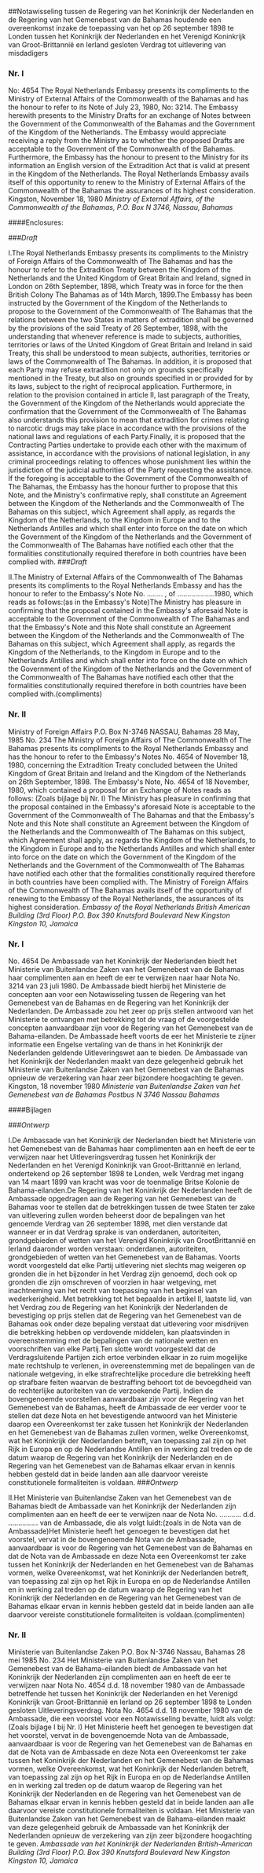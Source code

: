 <meta http-equiv='Content-Type' content='text/html; charset=utf-8' />

##Notawisseling tussen de Regering van het Koninkrijk der Nederlanden en de Regering van het Gemenebest van de Bahamas houdende een overeenkomst inzake de toepassing van het op 26 september 1898 te Londen tussen het Koninkrijk der Nederlanden en het Verenigd Koninkrijk van Groot-Brittannië en Ierland gesloten Verdrag tot uitlevering van misdadigers

### Nr.  I  

No: 4654 The Royal Netherlands Embassy presents its compliments to the Ministry of External Affairs of the Commonwealth of the Bahamas and has the honour to refer to its Note of July 23, 1980, No: 3214. The Embassy herewith presents to the Ministry Drafts for an exchange of Notes between the Government of the Commonwealth of the Bahamas and the Government of the Kingdom of the Netherlands. The Embassy would appreciate receiving a reply from the Ministry as to whether the proposed Drafts are acceptable to the Government of the Commonwealth of the Bahamas. Furthermore, the Embassy has the honour to present to the Ministry for its information an English version of the Extradition Act that is valid at present in the Kingdom of the Netherlands. The Royal Netherlands Embassy avails itself of this opportunity to renew to the Ministry of External Affairs of the Commonwealth of the Bahamas the assurances of its highest consideration. Kingston, November 18, 1980  *Ministry of External Affairs,*   *of the Commonwealth of the Bahamas,*   *P.O. Box N 3746,*   *Nassau,*   *Bahamas*    

####Enclosures:

###*Draft*

I.The Royal Netherlands Embassy presents its compliments to the Ministry of Foreign Affairs of the Commonwealth of The Bahamas and has the honour to refer to the Extradition Treaty between the Kingdom of the Netherlands and the United Kingdom of Great Britain and Ireland, signed in London on 26th September, 1898, which Treaty was in force for the then British Colony The Bahamas as of 14th March, 1899.The Embassy has been instructed by the Government of the Kingdom of the Netherlands to propose to the Government of the Commonwealth of The Bahamas that the relations between the two States in matters of extradition shall be governed by the provisions of the said Treaty of 26 September, 1898, with the understanding that whenever reference is made to subjects, authorities, territories or laws of the United Kingdom of Great Britain and Ireland in said Treaty, this shall be understood to mean subjects, authorities, territories or laws of the Commonwealth of The Bahamas. In addition, it is proposed that each Party may refuse extradition not only on grounds specifically mentioned in the Treaty, but also on grounds specified in or provided for by its laws, subject to the right of reciprocal application. Furthermore, in relation to the provision contained in article II, last paragraph of the Treaty, the Government of the Kingdom of the Netherlands would appreciate the confirmation that the Government of the Commonwealth of The Bahamas also understands this provision to mean that extradition for crimes relating to narcotic drugs may take place in accordance with the provisions of the national laws and regulations of each Party.Finally, it is proposed that the Contracting Parties undertake to provide each other with the maximum of assistance, in accordance with the provisions of national legislation, in any criminal proceedings relating to offences whose punishment lies within the jurisdiction of the judicial authorities of the Party requesting the assistance. If the foregoing is acceptable to the Government of the Commonwealth of The Bahamas, the Embassy has the honour further to propose that this Note, and the Ministry's confirmative reply, shall constitute an Agreement between the Kingdom of the Netherlands and the Commonwealth of The Bahamas on this subject, which Agreement shall apply, as regards the Kingdom of the Netherlands, to the Kingdom in Europe and to the Netherlands Antilles and which shall enter into force on the date on which the Government of the Kingdom of the Netherlands and the Government of the Commonwealth of The Bahamas have notified each other that the formalities constitutionally required therefore in both countries have been complied with.
###*Draft*

II.The Ministry of External Affairs of the Commonwealth of The Bahamas presents its compliments to the Royal Netherlands Embassy and has the honour to refer to the Embassy's Note No. ........ , of ...................1980, which reads as follows:(as in the Embassy's Note)The Ministry has pleasure in confirming that the proposal contained in the Embassy's aforesaid Note is acceptable to the Government of the Commonwealth of The Bahamas and that the Embassy's Note and this Note shall constitute an Agreement between the Kingdom of the Netherlands and the Commonwealth of The Bahamas on this subject, which Agreement shall apply, as regards the Kingdom of the Netherlands, to the Kingdom in Europe and to the Netherlands Antilles and which shall enter into force on the date on which the Government of the Kingdom of the Netherlands and the Government of the Commonwealth of The Bahamas have notified each other that the formalities constitutionally required therefore in both countries have been complied with.(compliments)

### Nr.  II  

Ministry of Foreign Affairs P.O. Box N-3746 NASSAU, Bahamas 28 May, 1985 No. 234 The Ministry of Foreign Affairs of The Commonwealth of The Bahamas presents its compliments to the Royal Netherlands Embassy and has the honour to refer to the Embassy's Notes No. 4654 of November 18, 1980, concerning the Extradition Treaty concluded between the United Kingdom of Great Britain and Ireland and the Kingdom of the Netherlands on 26th September, 1898. The Embassy's Note, No. 4654 of 18 November, 1980, which contained a proposal for an Exchange of Notes reads as follows:  (Zoals bijlage bij Nr. I)  The Ministry has pleasure in confirming that the proposal contained in the Embassy's aforesaid Note is acceptable to the Government of the Commonwealth of The Bahamas and that the Embassy's Note and this Note shall constitute an Agreement between the Kingdom of the Netherlands and the Commonwealth of The Bahamas on this subject, which Agreement shall apply, as regards the Kingdom of the Netherlands, to the Kingdom in Europe and to the Netherlands Antilles and which shall enter into force on the date on which the Government of the Kingdom of the Netherlands and the Government of the Commonwealth of The Bahamas have notified each other that the formalities constitionally required therefore in both countries have been complied with. The Ministry of Foreign Affairs of the Commonwealth of The Bahamas avails itself of the opportunity of renewing to the Embassy of the Royal Netherlands, the assurances of its highest consideration.  *Embassy of the Royal Netherlands*   *British American Building (3rd Floor)*   *P.O. Box 390*   *Knutsford Boulevard*   *New Kingston*   *Kingston 10, Jamaica*    

### Nr.  I  

No. 4654 De Ambassade van het Koninkrijk der Nederlanden biedt het Ministerie van Buitenlandse Zaken van het Gemenebest van de Bahamas haar complimenten aan en heeft de eer te verwijzen naar haar Nota No. 3214 van 23 juli 1980. De Ambassade biedt hierbij het Ministerie de concepten aan voor een Notawisseling tussen de Regering van het Gemenebest van de Bahamas en de Regering van het Koninkrijk der Nederlanden. De Ambassade zou het zeer op prijs stellen antwoord van het Ministerie te ontvangen met betrekking tot de vraag of de voorgestelde concepten aanvaardbaar zijn voor de Regering van het Gemenebest van de Bahama-eilanden. De Ambassade heeft voorts de eer het Ministerie te zijner informatie een Engelse vertaling van de thans in het Koninkrijk der Nederlanden geldende Uitleveringswet aan te bieden. De Ambassade van het Koninkrijk der Nederlanden maakt van deze gelegenheid gebruik het Ministerie van Buitenlandse Zaken van het Gemenebest van de Bahamas opnieuw de verzekering van haar zeer bijzondere hoogachting te geven. Kingston, 18 november 1980  *Ministerie van Buitenlandse Zaken*   *van het Gemenebest van de Bahamas*   *Postbus N 3746*   *Nassau*   *Bahamas*    

####Bijlagen

###*Ontwerp*

I.De Ambassade van het Koninkrijk der Nederlanden biedt het Ministerie van het Gemenebest van de Bahamas haar complimenten aan en heeft de eer te verwijzen naar het Uitleveringsverdrag tussen het Koninkrijk der Nederlanden en het Verenigd Koninkrijk van Groot-Brittannië en Ierland, ondertekend op 26 september 1898 te Londen, welk Verdrag met ingang van 14 maart 1899 van kracht was voor de toenmalige Britse Kolonie de Bahama-eilanden.De Regering van het Koninkrijk der Nederlanden heeft de Ambassade opgedragen aan de Regering van het Gemenebest van de Bahamas voor te stellen dat de betrekkingen tussen de twee Staten ter zake van uitlevering zullen worden beheerst door de bepalingen van het genoemde Verdrag van 26 september 1898, met dien verstande dat wanneer er in dat Verdrag sprake is van onderdanen, autoriteiten, grondgebieden of wetten van het Verenigd Koninkrijk van GrootBrittannië en Ierland daaronder worden verstaan: onderdanen, autoriteiten, grondgebieden of wetten van het Gemenebest van de Bahamas. Voorts wordt voorgesteld dat elke Partij uitlevering niet slechts mag weigeren op gronden die in het bijzonder in het Verdrag zijn genoemd, doch ook op gronden die zijn omschreven of voorzien in haar wetgeving, met inachtneming van het recht van toepassing van het beginsel van wederkerigheid. Met betrekking tot het bepaalde in artikel II, laatste lid, van het Verdrag zou de Regering van het Koninkrijk der Nederlanden de bevestiging op prijs stellen dat de Regering van het Gemenebest van de Bahamas ook onder deze bepaling verstaat dat uitlevering voor misdrijven die betrekking hebben op verdovende middelen, kan plaatsvinden in overeenstemming met de bepalingen van de nationale wetten en voorschriften van elke Partij.Ten slotte wordt voorgesteld dat de Verdragsluitende Partijen zich ertoe verbinden elkaar in zo ruim mogelijke mate rechtshulp te verlenen, in overeenstemming met de bepalingen van de nationale wetgeving, in elke strafrechtelijke procedure die betrekking heeft op strafbare feiten waarvan de bestraffing behoort tot de bevoegdheid van de rechterlijke autoriteiten van de verzoekende Partij. Indien de bovengenoemde voorstellen aanvaardbaar zijn voor de Regering van het Gemenebest van de Bahamas, heeft de Ambassade de eer verder voor te stellen dat deze Nota en het bevestigende antwoord van het Ministerie daarop een Overeenkomst ter zake tussen het Koninkrijk der Nederlanden en het Gemenebest van de Bahamas zullen vormen, welke Overeenkomst, wat het Koninkrijk der Nederlanden betreft, van toepassing zal zijn op het Rijk in Europa en op de Nederlandse Antillen en in werking zal treden op de datum waarop de Regering van het Koninkrijk der Nederlanden en de Regering van het Gemenebest van de Bahamas elkaar ervan in kennis hebben gesteld dat in beide landen aan alle daarvoor vereiste constitutionele formaliteiten is voldaan.
###*Ontwerp*

II.Het Ministerie van Buitenlandse Zaken van het Gemenebest van de Bahamas biedt de Ambassade van het Koninkrijk der Nederlanden zijn complimenten aan en heeft de eer te verwijzen naar de Nota No. ........... d.d. ............... van de Ambassade, die als volgt luidt:(zoals in de Nota van de Ambassade)Het Ministerie heeft het genoegen te bevestigen dat het voorstel, vervat in de bovengenoemde Nota van de Ambassade, aanvaardbaar is voor de Regering van het Gemenebest van de Bahamas en dat de Nota van de Ambassade en deze Nota een Overeenkomst ter zake tussen het Koninkrijk der Nederlanden en het Gemenebest van de Bahamas vormen, welke Overeenkomst, wat het Koninkrijk der Nederlanden betreft, van toepassing zal zijn op het Rijk in Europa en op de Nederlandse Antillen en in werking zal treden op de datum waarop de Regering van het Koninkrijk der Nederlanden en de Regering van het Gemenebest van de Bahamas elkaar ervan in kennis hebben gesteld dat in beide landen aan alle daarvoor vereiste constitutionele formaliteiten is voldaan.(complimenten)

### Nr.  II  

Ministerie van Buitenlandse Zaken P.O. Box N-3746 Nassau, Bahamas 28 mei 1985 No. 234 Het Ministerie van Buitenlandse Zaken van het Gemenebest van de Bahama-eilanden biedt de Ambassade van het Koninkrijk der Nederlanden zijn complimenten aan en heeft de eer te verwijzen naar Nota No. 4654 d.d. 18 november 1980 van de Ambassade betreffende het tussen het Koninkrijk der Nederlanden en het Verenigd Koninkrijk van Groot-Brittannië en Ierland op 26 september 1898 te Londen gesloten Uitleveringsverdrag. Nota No. 4654 d.d. 18 november 1980 van de Ambassade, die een voorstel voor een Notawisseling bevatte, luidt als volgt:  (Zoals bijlage I bij Nr. I)  Het Ministerie heeft het genoegen te bevestigen dat het voorstel, vervat in de bovengenoemde Nota van de Ambassade, aanvaardbaar is voor de Regering van het Gemenebest van de Bahamas en dat de Nota van de Ambassade en deze Nota een Overeenkomst ter zake tussen het Koninkrijk der Nederlanden en het Gemenebest van de Bahamas vormen, welke Overeenkomst, wat het Koninkrijk der Nederlanden betreft, van toepassing zal zijn op het Rijk in Europa en op de Nederlandse Antillen en in werking zal treden op de datum waarop de Regering van het Koninkrijk der Nederlanden en de Regering van het Gemenebest van de Bahamas elkaar ervan in kennis hebben gesteld dat in beide landen aan alle daarvoor vereiste constitutionele formaliteiten is voldaan. Het Ministerie van Buitenlandse Zaken van het Gemenebest van de Bahama-eilanden maakt van deze gelegenheid gebruik de Ambassade van het Koninkrijk der Nederlanden opnieuw de verzekering van zijn zeer bijzondere hoogachting te geven.  *Ambassade van het Koninkrijk der Nederlanden*   *British-American Building (3rd Floor)*   *P.O. Box 390*   *Knutsford Boulevard*   *New Kingston*   *Kingston 10, Jamaica*    
